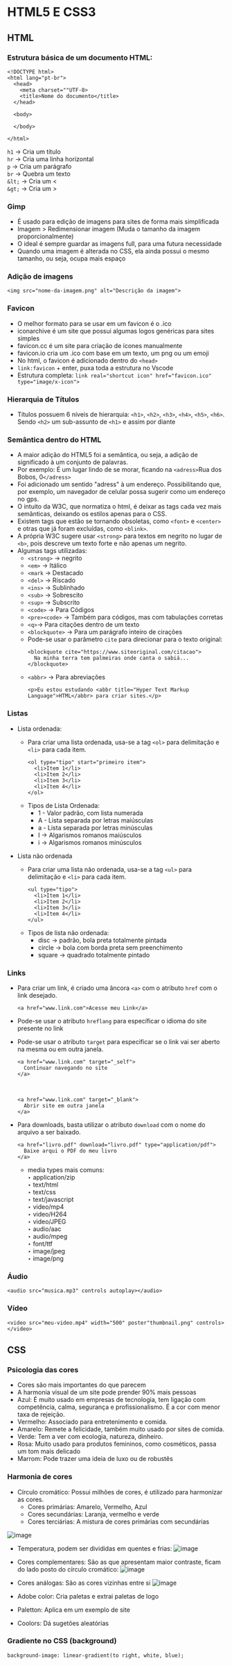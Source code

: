 # HTML5 E CSS3

## HTML

### Estrutura básica de um documento HTML:

```
<!DOCTYPE html>
<html lang="pt-br">
  <head>
    <meta charset=""UTF-8>
    <title>Nome do documento</title>
  </head>

  <body>

  </body>

</html>
```

`h1` -> Cria um título <br>
`hr` -> Cria uma linha horizontal <br>
`p` -> Cria um parágrafo <br>
`br` -> Quebra um texto <br>
`&lt;` -> Cria um < <br>
`&gt;` -> Cria um > <br>

### Gimp
- É usado para edição de imagens para sites de forma mais simplificada
- Imagem > Redimensionar imagem (Muda o tamanho da imagem proporcionalmente)
- O ideal é sempre guardar as imagens full, para uma futura necessidade
- Quando uma imagem é alterada no CSS, ela ainda possui o mesmo tamanho, ou seja, ocupa mais espaço

### Adição de imagens
`<img src="nome-da-imagem.png" alt="Descrição da imagem">`

### Favicon
- O melhor formato para se usar em um favicon é o .ico
- iconarchive é um site que possui algumas logos genéricas para sites simples
- favicon.cc é um site para criação de ícones manualmente
- favicon.io cria um .ico com base em um texto, um png ou um emoji
- No html, o favicon é adicionado dentro do `<head>`
- `link:favicon` + enter, puxa toda a estrutura no Vscode
- Estrutura completa: `link real="shortcut icon" href="favicon.ico" type="image/x-icon">`

### Hierarquia de Títulos
- Títulos possuem 6 níveis de hierarquia: `<h1>`, `<h2>`, `<h3>`, `<h4>`, `<h5>`, `<h6>`. Sendo `<h2>` um sub-assunto de `<h1>` e assim por diante


### Semântica dentro do HTML
- A maior adição do HTML5 foi a semântica, ou seja, a adição de significado à um conjunto de palavras.
- Por exemplo: É um lugar lindo de se morar, ficando na `<adress>`Rua dos Bobos, 0`</adress>`
- Foi adicionado um sentido "adress" à um endereço. Possibilitando que, por exemplo, um navegador de celular possa sugerir como um endereço no gps.
- O intuito da W3C, que normatiza o html, é deixar as tags cada vez mais semânticas, deixando os estilos apenas para o CSS.
- Existem tags que estão se tornando obsoletas, como `<font>` e `<center>` e otras que já foram excluídas, como `<blink>`.
- A própria W3C sugere usar `<strong>` para textos em negrito no lugar de `<b>`, pois descreve um texto forte e não apenas um negrito.
- Algumas tags utilizadas:
    - `<strong>` -> negrito
    - `<em>` -> Itálico
    - `<mark` -> Destacado
    - `<del>` -> Riscado
    - `<ins>` -> Sublinhado
    - `<sub>` -> Sobrescito
    - `<sup>` -> Subscrito
    - `<code>` -> Para Códigos
    - `<pre><code>` -> Também para códigos, mas com tabulações corretas
    - `<q>`-> Para citações dentro de um texto
    - `<blockquote>` -> Para um parágrafo inteiro de cirações
    - Pode-se usar o parâmetro `cite` para direcionar para o texto original:<br>
      ```
      <blockquote cite="https://www.siteoriginal.com/citacao">
        Na minha terra tem palmeiras onde canta o sabiá...
      </blockquote>
      ```
    - `<abbr>` -> Para abreviações<br>
      ```
      <p>Eu estou estudando <abbr title="Hyper Text Markup Language">HTML</abbr> para criar sites.</p>
      ```

### Listas
- Lista ordenada:
    - Para criar uma lista ordenada, usa-se a tag `<ol>` para delimitação e `<li>` para cada item.
      ```
      <ol type="tipo" start="primeiro item">
        <li>Item 1</li>
        <li>Item 2</li>
        <li>Item 3</li>
        <li>Item 4</li>
      </ol>
      ```
    - Tipos de Lista Ordenada:
      - 1 - Valor padrão, com lista numerada
      - A - Lista separada por letras maiúsculas
      - a - Lista separada por letras minúsculas
      - I -> Algarismos romanos maiúsculos
      - i -> Algarismos romanos minúsculos

- Lista não ordenada
  - Para criar uma lista não ordenada, usa-se a tag `<ul>` para delimitação e `<li>` para cada item.
    ```
    <ul type="tipo">
      <li>Item 1</li>
      <li>Item 2</li>
      <li>Item 3</li>
      <li>Item 4</li>
    </ul>
    ```
  - Tipos de lista não ordenada:
      - disc -> padrão, bola preta totalmente pintada
      - circle -> bola com borda preta sem preenchimento
      - square -> quadrado totalmente pintado
   
### Links
- Para criar um link, é criado uma âncora `<a>` com o atributo `href` com o link desejado.
  ```
  <a href="www.link.com">Acesse meu Link</a>
  ```
- Pode-se usar o atributo `hreflang` para específicar o idioma do site presente no link
- Pode-se usar o atributo `target` para especificar se o link vai ser aberto na mesma ou em outra janela.
  ```
  <a href="www.link.com" target="_self">
    Continuar navegando no site
  </a>
  ```
  <br>
  
  ```
  <a href="www.link.com" target="_blank">
    Abrir site em outra janela
  </a>
  ```

- Para downloads, basta utilizar o atributo `download` com o nome do arquivo a ser baixado.
  ```
  <a href="livro.pdf" download="livro.pdf" type="application/pdf">
    Baixe arqui o PDF do meu livro
  </a>
  ```
  - media types mais comuns:<br>
    ‣ application/zip<br>
    ‣ text/html<br>
    ‣ text/css<br>
    ‣ text/javascript<br>
    ‣ video/mp4<br>
    ‣ video/H264<br>
    ‣ video/JPEG<br>
    ‣ audio/aac<br>
    ‣ audio/mpeg<br>
    ‣ font/ttf<br>
    ‣ image/jpeg<br>
    ‣ image/png<br>

### Áudio
`<audio src="musica.mp3" controls autoplay></audio>`

### Vídeo
`<video src="meu-video.mp4" width="500" poster"thumbnail.png" controls></video>`

## CSS

### Psicologia das cores
- Cores são mais importantes do que parecem
- A harmonia visual de um site pode prender 90% mais pessoas
- Azul: É muito usado em empresas de tecnologia, tem ligação com competência, calma, segurança e profissionalismo. É a cor com menor taxa de rejeição.
- Vermelho: Associado para entretenimento e comida.
- Amarelo: Remete a felicidade, também muito usado por sites de comida.
- Verde: Tem a ver com ecologia, natureza, dinheiro.
- Rosa: Muito usado para produtos femininos, como cosméticos, passa um tom mais delicado
- Marrom: Pode trazer uma ideia de luxo ou de robustês

### Harmonia de cores
- Círculo cromático: Possui milhões de cores, é utilizado para harmonizar as cores.
    - Cores primárias: Amarelo, Vermelho, Azul
    - Cores secundárias: Laranja, vermelho e verde
    - Cores terciárias: A mistura de cores primárias com secundárias

![image](https://github.com/user-attachments/assets/5dccdf57-5a3e-4c42-abd2-48db1b77776e)

- Temperatura, podem ser divididas em quentes e frias:
![image](https://github.com/user-attachments/assets/ea47ef15-2597-409e-bc7f-ace5739c5c3f)

- Cores complementares: São as que apresentam maior contraste, ficam do lado posto do círculo cromático:
![image](https://github.com/user-attachments/assets/0aa24d78-60c5-4e22-b325-1f056ac440fd)

- Cores análogas: São as cores vizinhas entre si
![image](https://github.com/user-attachments/assets/5e001780-4487-4553-bf03-17c1acb7f395)


- Adobe color: Cria paletas e extrai paletas de logo
- Paletton: Aplica em um exemplo de site
- Coolors: Dá sugetões aleatórias

### Gradiente no CSS (background)
`background-image: linear-gradient(to right, white, blue);`



